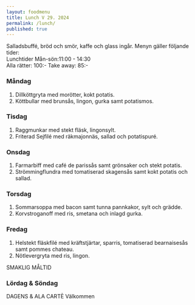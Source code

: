 ```yaml
---
layout: foodmenu
title: Lunch V 29. 2024
permalink: /lunch/
published: true
---
```

Salladsbuffé, bröd och smör, kaffe och glass ingår.
Menyn gäller följande tider:  
Lunchtider  Mån-sön:11:00 - 14:30  
Alla rätter: 100:- Take away: 85:-
                                
### Måndag

1. Dillköttgryta med morötter, kokt potatis.
2. Köttbullar med brunsås, lingon, gurka samt potatismos.

### Tisdag

1. Raggmunkar med stekt fläsk, lingonsylt.
2. Friterad Sejfilé med räkmajonnäs, sallad och potatispuré. 

### Onsdag

1. Farmarbiff med café de parissås samt grönsaker och stekt potatis.
2. Strömmingflundra med tomatiserad skagensås samt kokt potatis och sallad.

### Torsdag

1. Sommarsoppa med bacon samt tunna pannkakor, sylt och grädde. 
2. Korvstroganoff med ris, smetana och inlagd gurka.

### Fredag  

1. Helstekt fläskfilé med kräftstjärtar, sparris, tomatiserad bearnaisesås samt pommes chateau.
2. Nötlevergryta med ris, lingon.

SMAKLIG MÅLTID  
### Lördag & Söndag 
DAGENS & ALA CARTÈ
Välkommen
    
       
    

   
    
   
     
